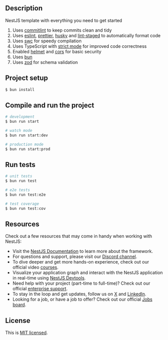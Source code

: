 ## Description

NestJS template with everything you need to get started

1. Uses [commitlint](https://github.com/conventional-changelog/commitlint) to keep commits clean and tidy
2. Uses [eslint](https://eslint.org/), [prettier](https://prettier.io/), [husky](https://typicode.github.io/husky/) and [lint-staged](https://github.com/lint-staged/lint-staged) to automatically format code
3. Uses [swc](https://swc.rs/) for speedy compilation
4. Uses TypeScript with [strict mode](https://www.typescriptlang.org/tsconfig/#strict) for improved code correctness
5. Enabled [helmet](https://github.com/helmetjs/helmet) and [cors](https://expressjs.com/en/resources/middleware/cors.html) for basic security
6. Uses [bun](https://bun.sh/)
7. Uses [zod](https://github.com/colinhacks/zod) for schema validation

## Project setup

```bash
$ bun install
```

## Compile and run the project

```bash
# development
$ bun run start

# watch mode
$ bun run start:dev

# production mode
$ bun run start:prod
```

## Run tests

```bash
# unit tests
$ bun run test

# e2e tests
$ bun run test:e2e

# test coverage
$ bun run test:cov
```

## Resources

Check out a few resources that may come in handy when working with NestJS:

- Visit the [NestJS Documentation](https://docs.nestjs.com) to learn more about the framework.
- For questions and support, please visit our [Discord channel](https://discord.gg/G7Qnnhy).
- To dive deeper and get more hands-on experience, check out our official video [courses](https://courses.nestjs.com/).
- Visualize your application graph and interact with the NestJS application in real-time using [NestJS Devtools](https://devtools.nestjs.com).
- Need help with your project (part-time to full-time)? Check out our official [enterprise support](https://enterprise.nestjs.com).
- To stay in the loop and get updates, follow us on [X](https://x.com/nestframework) and [LinkedIn](https://linkedin.com/company/nestjs).
- Looking for a job, or have a job to offer? Check out our official [Jobs board](https://jobs.nestjs.com).

## License

This is [MIT licensed](https://github.com/liliwei25/nestjs-template/blob/main/LICENSE).
